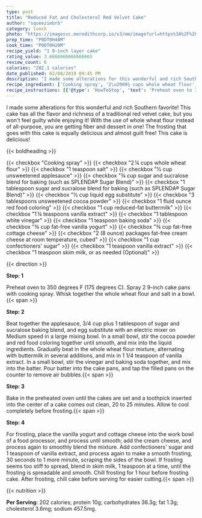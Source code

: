 ```yaml
---
type: post
title: "Reduced Fat and Cholesterol Red Velvet Cake"
author: "squeeziebrb"
category: lunch
photo: "https://imagesvc.meredithcorp.io/v3/mm/image?url=https%3A%2F%2Fimages.media-allrecipes.com%2Fuserphotos%2F665300.jpg"
prep_time: "P0DT0H40M"
cook_time: "P0DT0H20M"
recipe_yield: "1 9-inch layer cake"
rating_value: 3.6666666666666665
review_count: 6
calories: "202.1 calories"
date_published: 02/08/2019 09:45 PM
description: "I made some alterations for this wonderful and rich Southern favorite! This cake has all the flavor and richness of a traditional red velvet cake, but you won't feel guilty while enjoying it! With the use of whole wheat flour instead of all-purpose, you are getting fiber and dessert in one! The frosting that goes with this cake is equally delicious and almost guilt free! This cake is delicious!"
recipe_ingredient: ['Cooking spray', '2\u2009¼ cups whole wheat flour', '1 teaspoon salt', '½ cup unsweetened applesauce', '¾ cup sugar and sucralose blend for baking (such as SPLENDA® Sugar Blend)', '1 tablespoon sugar and sucralose blend for baking (such as SPLENDA® Sugar Blend)', '½ cup liquid egg substitute', '3 tablespoons unsweetened cocoa powder', '1 fluid ounce red food coloring', '1 cup reduced-fat buttermilk ', '1\u2009¼ teaspoons vanilla extract', '1 tablespoon white vinegar', '1 teaspoon baking soda', '¾ cup fat-free vanilla yogurt', '¾ cup fat-free cottage cheese ', '2 (8 ounce) packages fat-free cream cheese at room temperature, cubed', "1 cup confectioners' sugar", '1 teaspoon vanilla extract', '1 teaspoon skim milk, or as needed']
recipe_instructions: [{'@type': 'HowToStep', 'text': 'Preheat oven to 350 degrees F (175 degrees C). Spray 2 9-inch cake pans with cooking spray. Whisk together the whole wheat flour and salt in a bowl.\n'}, {'@type': 'HowToStep', 'text': 'Beat together the applesauce, 3/4 cup plus 1 tablespoon of sugar and sucralose baking blend, and egg substitute with an electric mixer on Medium speed in a large mixing bowl. In a small bowl, stir the cocoa powder and red food coloring together until smooth, and mix into the liquid ingredients. Gradually beat in the whole wheat flour mixture, alternating with buttermilk in several additions, and mix in 1 1/4 teaspoon of vanilla extract. In a small bowl, stir the vinegar and baking soda together, and mix into the batter. Pour batter into the cake pans, and tap the filled pans on the counter to remove air bubbles.\n'}, {'@type': 'HowToStep', 'text': 'Bake in the preheated oven until the cakes are set and a toothpick inserted into the center of a cake comes out clean, 20 to 25 minutes. Allow to cool completely before frosting.\n'}, {'@type': 'HowToStep', 'text': "For frosting, place the vanilla yogurt and cottage cheese into the work bowl of a food processor, and process until smooth; add the cream cheese, and process again to smoothly blend the mixture. Add confectioners' sugar and 1 teaspoon of vanilla extract, and process again to make a smooth frosting, 30 seconds to 1 more minute, scraping the sides of the bowl. If frosting seems too stiff to spread, blend in skim milk, 1 teaspoon at a time, until the frosting is spreadable and smooth. Chill frosting for 1 hour before frosting cake. After frosting, chill cake before serving for easier cutting.\n"}]
---
```


I made some alterations for this wonderful and rich Southern favorite! This cake has all the flavor and richness of a traditional red velvet cake, but you won't feel guilty while enjoying it! With the use of whole wheat flour instead of all-purpose, you are getting fiber and dessert in one! The frosting that goes with this cake is equally delicious and almost guilt free! This cake is delicious! 

{{< boldheading >}}

{{< checkbox "Cooking spray" >}}
{{< checkbox "2 ¼ cups whole wheat flour" >}}
{{< checkbox "1 teaspoon salt" >}}
{{< checkbox "½ cup unsweetened applesauce" >}}
{{< checkbox "¾ cup sugar and sucralose blend for baking (such as SPLENDA® Sugar Blend)" >}}
{{< checkbox "1 tablespoon sugar and sucralose blend for baking (such as SPLENDA® Sugar Blend)" >}}
{{< checkbox "½ cup liquid egg substitute" >}}
{{< checkbox "3 tablespoons unsweetened cocoa powder" >}}
{{< checkbox "1 fluid ounce red food coloring" >}}
{{< checkbox "1 cup reduced-fat buttermilk" >}}
{{< checkbox "1 ¼ teaspoons vanilla extract" >}}
{{< checkbox "1 tablespoon white vinegar" >}}
{{< checkbox "1 teaspoon baking soda" >}}
{{< checkbox "¾ cup fat-free vanilla yogurt" >}}
{{< checkbox "¾ cup fat-free cottage cheese" >}}
{{< checkbox "2 (8 ounce) packages fat-free cream cheese at room temperature, cubed" >}}
{{< checkbox "1 cup confectioners' sugar" >}}
{{< checkbox "1 teaspoon vanilla extract" >}}
{{< checkbox "1 teaspoon skim milk, or as needed  (Optional)" >}}


{{< direction >}}

**Step: 1**

Preheat oven to 350 degrees F (175 degrees C). Spray 2 9-inch cake pans with cooking spray. Whisk together the whole wheat flour and salt in a bowl.{{< span >}}

**Step: 2**

Beat together the applesauce, 3/4 cup plus 1 tablespoon of sugar and sucralose baking blend, and egg substitute with an electric mixer on Medium speed in a large mixing bowl. In a small bowl, stir the cocoa powder and red food coloring together until smooth, and mix into the liquid ingredients. Gradually beat in the whole wheat flour mixture, alternating with buttermilk in several additions, and mix in 1 1/4 teaspoon of vanilla extract. In a small bowl, stir the vinegar and baking soda together, and mix into the batter. Pour batter into the cake pans, and tap the filled pans on the counter to remove air bubbles.{{< span >}}

**Step: 3**

Bake in the preheated oven until the cakes are set and a toothpick inserted into the center of a cake comes out clean, 20 to 25 minutes. Allow to cool completely before frosting.{{< span >}}

**Step: 4**

For frosting, place the vanilla yogurt and cottage cheese into the work bowl of a food processor, and process until smooth; add the cream cheese, and process again to smoothly blend the mixture. Add confectioners' sugar and 1 teaspoon of vanilla extract, and process again to make a smooth frosting, 30 seconds to 1 more minute, scraping the sides of the bowl. If frosting seems too stiff to spread, blend in skim milk, 1 teaspoon at a time, until the frosting is spreadable and smooth. Chill frosting for 1 hour before frosting cake. After frosting, chill cake before serving for easier cutting.{{< span >}}

{{< nutrition >}}

**Per Serving:** 202 calories; protein 10g; carbohydrates 36.3g; fat 1.3g; cholesterol 3.6mg; sodium 457.5mg.